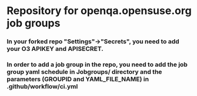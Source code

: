 # Repository for openqa.opensuse.org job groups

### In your forked repo "Settings"->"Secrets", you need to add your O3 APIKEY and APISECRET.

### In order to add a job group in the repo, you need to add the job group yaml schedule in Jobgroups/ directory and the parameters (GROUPID and YAML_FILE_NAME) in .github/workflow/ci.yml
